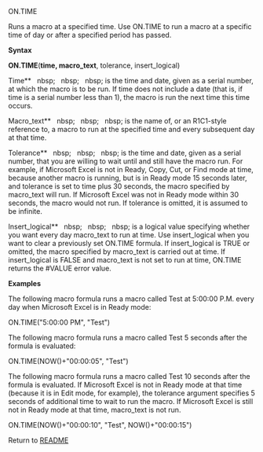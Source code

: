 ON.TIME

Runs a macro at a specified time. Use ON.TIME to run a macro at a
specific time of day or after a specified period has passed.

**Syntax**

**ON.TIME**(**time, macro\_text**, tolerance, insert\_logical)

Time**&nbsp;&nbsp;&nbsp;nbsp;&nbsp;&nbsp;&nbsp;nbsp;&nbsp;&nbsp;&nbsp;nbsp;&nbsp;is the time and date, given as a serial
number, at which the macro is to be run. If time does not include a date
(that is, if time is a serial number less than 1), the macro is run the
next time this time occurs.

Macro\_text**&nbsp;&nbsp;&nbsp;nbsp;&nbsp;&nbsp;&nbsp;nbsp;&nbsp;&nbsp;&nbsp;nbsp;&nbsp;is the name of, or an R1C1-style
reference to, a macro to run at the specified time and every subsequent
day at that time.

Tolerance**&nbsp;&nbsp;&nbsp;nbsp;&nbsp;&nbsp;&nbsp;nbsp;&nbsp;&nbsp;&nbsp;nbsp;&nbsp;is the time and date, given as a serial
number, that you are willing to wait until and still have the macro run.
For example, if Microsoft Excel is not in Ready, Copy, Cut, or Find mode
at time, because another macro is running, but is in Ready mode 15
seconds later, and tolerance is set to time plus 30 seconds, the macro
specified by macro\_text will run. If Microsoft Excel was not in Ready
mode within 30 seconds, the macro would not run. If tolerance is
omitted, it is assumed to be infinite.

Insert\_logical**&nbsp;&nbsp;&nbsp;nbsp;&nbsp;&nbsp;&nbsp;nbsp;&nbsp;&nbsp;&nbsp;nbsp;&nbsp;is a logical value specifying
whether you want every day macro\_text to run at time. Use
insert\_logical when you want to clear a previously set ON.TIME formula.
If insert\_logical is TRUE or omitted, the macro specified by
macro\_text is carried out at time. If insert\_logical is FALSE and
macro\_text is not set to run at time, ON.TIME returns the \#VALUE error
value.

**Examples**

The following macro formula runs a macro called Test at 5:00:00 P.M.
every day when Microsoft Excel is in Ready mode:

ON.TIME("5:00:00 PM", "Test")

The following macro formula runs a macro called Test 5 seconds after the
formula is evaluated:

ON.TIME(NOW()+"00:00:05", "Test")

The following macro formula runs a macro called Test 10 seconds after
the formula is evaluated. If Microsoft Excel is not in Ready mode at
that time (because it is in Edit mode, for example), the tolerance
argument specifies 5 seconds of additional time to wait to run the
macro. If Microsoft Excel is still not in Ready mode at that time,
macro\_text is not run.

ON.TIME(NOW()+"00:00:10", "Test", NOW()+"00:00:15")



Return to [README](README.md)

